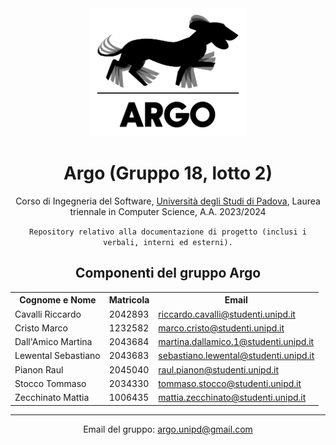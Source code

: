 <div align="center">
  <img src="Logo/argo.svg" width="250" height="205">
</div>
<h1 align="center">Argo (Gruppo 18, lotto 2)</h1>
<p align="center">Corso di Ingegneria del Software, <a href="https://www.unipd.it" target="_blank">Università degli Studi di Padova</a>, Laurea triennale in Computer Science, A.A. 2023/2024</p>
<p align="center">
  <code>Repository relativo alla documentazione di progetto (inclusi i verbali, interni ed esterni).</code>
</p>
<h2 align="center">Componenti del gruppo Argo</h2>
<table align="center">
  <tr>
    <th>Cognome e Nome</th>
    <th>Matricola</th>
    <th>Email</th>
  </tr>
  <tr>
    <td>Cavalli Riccardo</td>
    <td>2042893</td>
    <td><a href="mailto:riccardo.cavalli@studenti.unipd.it">riccardo.cavalli@studenti.unipd.it</a></td>
  </tr>
  <tr>
    <td>Cristo Marco</td>
    <td>1232582</td>
    <td><a href="mailto:marco.cristo@studenti.unipd.it">marco.cristo@studenti.unipd.it</a></td>
  </tr>
  <tr>
    <td>Dall'Amico Martina</td>
    <td>2043684</td>
    <td><a href="mailto:martina.dallamico.1@studenti.unipd.it">martina.dallamico.1@studenti.unipd.it</a></td>
  </tr>
  <tr>
    <td>Lewental Sebastiano</td>
    <td>2043683</td>
    <td><a href="mailto:sebastiano.lewental@studenti.unipd.it">sebastiano.lewental@studenti.unipd.it</a></td>
  </tr>
  <tr>
    <td>Pianon Raul</td>
    <td>2045040</td>
    <td><a href="mailto:raul.pianon@studenti.unipd.it">raul.pianon@studenti.unipd.it</a></td>
  </tr>
  <tr>
    <td>Stocco Tommaso</td>
    <td>2034330</td>
    <td><a href="mailto:tommaso.stocco@studenti.unipd.it">tommaso.stocco@studenti.unipd.it</a></td>
  </tr>
  <tr>
    <td>Zecchinato Mattia</td>
    <td>1006435</td>
    <td><a href="mailto:mattia.zecchinato@studenti.unipd.it">mattia.zecchinato@studenti.unipd.it</a></td>
  </tr>
</table>
<hr>
<p align="center">Email del gruppo: <a href="mailto:argo.unipd@gmail.com">argo.unipd@gmail.com</a></p>
